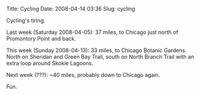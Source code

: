 Title: Cycling
Date: 2008-04-14 03:36
Slug: cycling

Cycling's tiring.

Last week (Saturday 2008-04-05): 37 miles, to Chicago just north of
Promontory Point and back.

This week (Sunday 2008-04-13): 33 miles, to Chicago Botanic Gardens.
North on Sheridan and Green Bay Trail, south on North Branch Trail with
an extra loop around Skokie Lagoons.

Next week (???): \~40 miles, probably down to Chicago again.

Fun.

